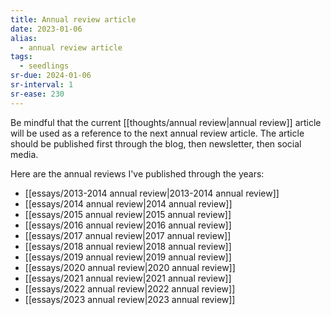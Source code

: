 ```yaml
---
title: Annual review article
date: 2023-01-06
alias:
  - annual review article
tags:
  - seedlings
sr-due: 2024-01-06
sr-interval: 1
sr-ease: 230
---
```

Be mindful that the current [[thoughts/annual review|annual review]] article will be used as a reference to the next annual review article. The article should be published first through the blog, then newsletter, then social media.

Here are the annual reviews I've published through the years:
- [[essays/2013-2014 annual review|2013-2014 annual review]]
- [[essays/2014 annual review|2014 annual review]]
- [[essays/2015 annual review|2015 annual review]]
- [[essays/2016 annual review|2016 annual review]]
- [[essays/2017 annual review|2017 annual review]]
- [[essays/2018 annual review|2018 annual review]]
- [[essays/2019 annual review|2019 annual review]]
- [[essays/2020 annual review|2020 annual review]]
- [[essays/2021 annual review|2021 annual review]]
- [[essays/2022 annual review|2022 annual review]]
- [[essays/2023 annual review|2023 annual review]]